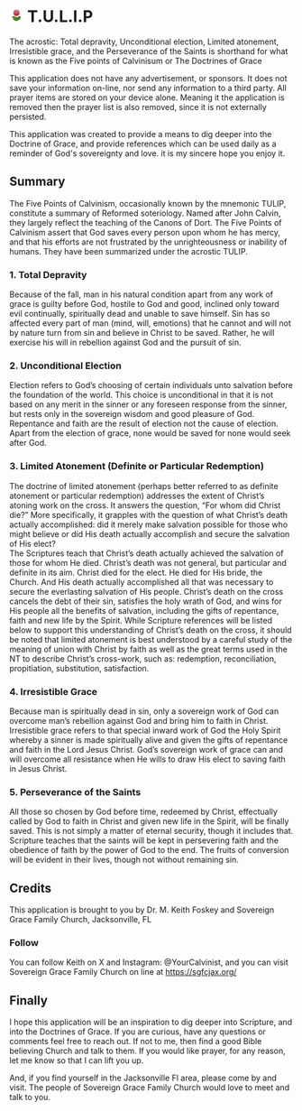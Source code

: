 # <img src="assets/tulip.jpg" alt="tulip" width="25"/> T.U.L.I.P
The acrostic: Total depravity, Unconditional election, Limited atonement,
Irresistible grace, and the Perseverance of the Saints is shorthand for what is
known as the Five points of Calvinisum or The Doctrines of Grace

This application does not have any advertisement, or sponsors. It does not save
your information on-line, nor send any information to a third party. All prayer
items are stored on your device alone. Meaning it the application is removed
then the prayer list is also removed, since it is not externally persisted.

This application was created to provide a means to dig deeper into the Doctrine
of Grace, and provide references which can be used daily as a reminder of God's
sovereignty and love. it is my sincere hope you enjoy it.

## Summary
The Five Points of Calvinism, occasionally known by the mnemonic TULIP,
constitute a summary of Reformed soteriology. Named after John Calvin, they
largely reflect the teaching of the Canons of Dort. The Five Points of Calvinism
assert that God saves every person upon whom he has mercy, and that his efforts
are not frustrated by the unrighteousness or inability of humans. They have been
summarized under the acrostic TULIP.

### 1. Total Depravity
Because of the fall, man in his natural condition apart from any work of grace 
is guilty before God, hostile to God and good, inclined only toward evil 
continually, spiritually dead and unable to save himself. Sin has so affected 
every part of man (mind, will, emotions) that he cannot and will not by nature 
turn from sin and believe in Christ to be saved. Rather, he will exercise his 
will in rebellion against God and the pursuit of sin.

### 2. Unconditional Election
Election refers to God’s choosing of certain individuals unto salvation before 
the foundation of the world. This choice is unconditional in that it is not 
based on any merit in the sinner or any foreseen response from the sinner, but 
rests only in the sovereign wisdom and good pleasure of God. Repentance and 
faith are the result of election not the cause of election. Apart from the 
election of grace, none would be saved for none would seek after God.

### 3. Limited Atonement (Definite or Particular Redemption)
The doctrine of limited atonement (perhaps better referred to as definite 
atonement or particular redemption) addresses the extent of Christ’s atoning 
work on the cross. It answers the question, “For whom did Christ die?” More 
specifically, it grapples with the question of what Christ’s death actually 
accomplished: did it merely make salvation possible for those who might believe 
or did His death actually accomplish and secure the salvation of His elect?  
The Scriptures teach that Christ’s death actually achieved the salvation of 
those for whom He died. Christ’s death was not general, but particular and 
definite in its aim. Christ died for the elect. He died for His bride, the 
Church. And His death actually accomplished all that was necessary to secure 
the everlasting salvation of His people. Christ’s death on the cross cancels 
the debt of their sin, satisfies the holy wrath of God, and wins for His people 
all the benefits of salvation, including the gifts of repentance, faith and new 
life by the Spirit.  While Scripture references will be listed below to support 
this understanding of Christ’s death on the cross, it should be noted that 
limited atonement is best understood by a careful study of the meaning of union 
with Christ by faith as well as the great terms used in the NT to describe 
Christ’s cross-work, such as: redemption, reconciliation, propitiation, 
substitution, satisfaction.

### 4. Irresistible Grace
Because man is spiritually dead in sin, only a sovereign work of God can 
overcome man’s rebellion against God and bring him to faith in Christ. 
Irresistible grace refers to that special inward work of God the Holy Spirit 
whereby a sinner is made spiritually alive and given the gifts of repentance 
and faith in the Lord Jesus Christ. God’s sovereign work of grace can and will 
overcome all resistance when He wills to draw His elect to saving faith in 
Jesus Christ.

### 5. Perseverance of the Saints
All those so chosen by God before time, redeemed by Christ, effectually called 
by God to faith in Christ and given new life in the Spirit, will be finally 
saved. This is not simply a matter of eternal security, though it includes 
that. Scripture teaches that the saints will be kept in persevering faith and 
the obedience of faith by the power of God to the end. The fruits of conversion 
will be evident in their lives, though not without remaining sin.

## Credits
This application is brought to you by Dr. M. Keith Foskey and Sovereign Grace
Family Church, Jacksonville, FL

### Follow
You can follow Keith on X and Instagram: @YourCalvinist, and you can visit
Sovereign Grace Family Church on line at https://sgfcjax.org/

## Finally
I hope this application will be an inspiration to dig deeper into Scripture,
and into the Doctrines of Grace. If you are curious, have any questions or
comments feel free to reach out. If not to me, then find a good Bible believing
Church and talk to them. If you would like prayer, for any reason, let me know
so that I can lift you up.

And, if you find yourself in the Jacksonville Fl area, please come by and visit.
The people of Sovereign Grace Family Church would love to meet and talk to you.
